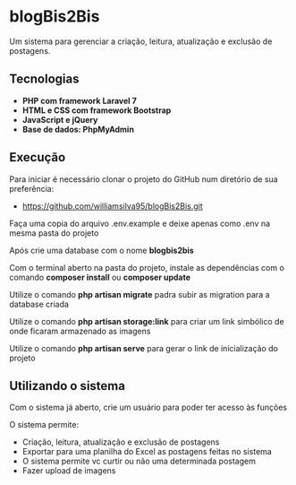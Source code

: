 # blogBis2Bis

Um sistema para gerenciar a criação, leitura, atualização e exclusão de postagens.


## Tecnologias

- **PHP com framework Laravel 7**
- **HTML e CSS com framework Bootstrap**
- **JavaScript e jQuery**
- **Base de dados: PhpMyAdmin**


## Execução

Para iniciar é necessário clonar o projeto do GitHub num diretório de sua preferência:
- https://github.com/williamsilva95/blogBis2Bis.git

Faça uma copia do arquivo .env.example e deixe apenas como .env na mesma pasta do projeto

Após crie uma database com o nome **blogbis2bis**

Com o terminal aberto na pasta do projeto, instale as dependências com o comando **composer install** ou **composer update**

Utilize o comando **php artisan migrate** padra subir as migration para a database criada

Utilize o comando **php artisan storage:link** para criar um link simbólico de onde ficaram armazenado as imagens

Utilize o comando **php artisan serve** para gerar o link de inicialização do projeto



## Utilizando o sistema

Com o sistema já aberto, crie um usuário para poder ter acesso às funções

O sistema permite:

- Criação, leitura, atualização e exclusão de postagens
- Exportar para uma planilha do Excel as postagens feitas no sistema
- O sistema permite vc curtir ou não uma determinada postagem
- Fazer upload de imagens
